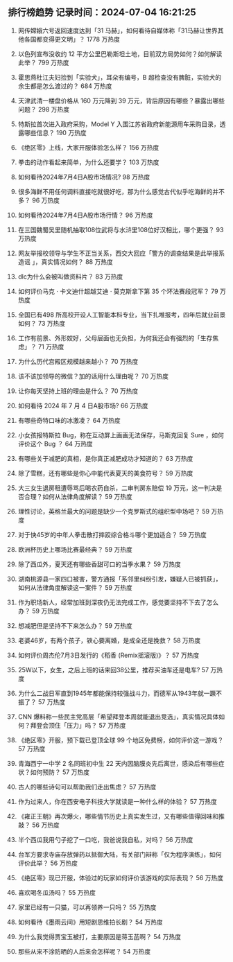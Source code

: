 
## 排行榜趋势 记录时间：2024-07-04 16:21:25
  
  1. 网传嫦娥六号返回速度达到「31 马赫」，如何看待自媒体称「31马赫让世界其他各国都变得更文明」？ 1778 万热度
    
  2. 以色列宣布没收约 12 平方公里巴勒斯坦土地，目前双方局势如何？如何解读此举？ 799 万热度
    
  3. 霍思燕杜江夫妇捡到「实验犬」，耳朵有编号，B 超检查没有脾脏，实验犬的余生都是怎么渡过的？ 684 万热度
    
  4. 天津武清一楼盘价格从 160 万元降到 39 万元，背后原因有哪些？暴露出哪些问题？ 298 万热度
    
  5. 特斯拉首次进入政府采购，Model Y 入围江苏省政府新能源用车采购目录，透露哪些信息？ 190 万热度
    
  6. 《绝区零》上线，大家开服体验怎么样？ 156 万热度
    
  7. 拳击的动作看起来简单，为什么还要学？ 103 万热度
    
  8. 如何看待2024年7月4日A股市场情况? 98 万热度
    
  9. 很多海鲜不用任何调料直接吃就很好吃，那为什么感觉古代似乎吃海鲜的并不多？ 96 万热度
    
  10. 如何看待2024年7月4日A股市场行情？ 96 万热度
    
  11. 在三国魏蜀吴里随机抽取108位武将与水浒里108位好汉相比，哪个更强？ 93 万热度
    
  12. 网友举报校领导与学生不正当关系，西交大回应「警方的调查结果是此举报系造谣 」，真实情况如何？ 88 万热度
    
  13. dlc为什么会被叫做资料片？ 83 万热度
    
  14. 如何评价马克 · 卡文迪什超越艾迪 · 莫克斯拿下第 35 个环法赛段冠军？ 79 万热度
    
  15. 全国已有498 所高校开设人工智能本科专业，当下扎堆报考，四年后就业前景如何？ 73 万热度
    
  16. 工作有前景、外形姣好，父母层面也无负担，为何我还会有强烈的「生存焦虑」？ 71 万热度
    
  17. 为什么历代宫殿区规模越来越小？ 70 万热度
    
  18. 该不该加领导的微信？加的话用什么理由呢？ 70 万热度
    
  19. 让你每天坚持上班的理由是什么？ 70 万热度
    
  20. 如何看待 2024 年 7 月 4 日A股市场? 66 万热度
    
  21. 有哪些奇特口味的冰激凌？ 64 万热度
    
  22. 小女孩报特斯拉 Bug，称在互动屏上画画无法保存，马斯克回复 Sure ，如何评价这个 Bug ？ 64 万热度
    
  23. 有哪些关于减肥的真相，是你真正减肥成功才知道的？ 63 万热度
    
  24. 除了雪糕，还有哪些是你心中能代表夏天的美食符号？ 59 万热度
    
  25. 大三女生退房租遭辱骂后喝农药自杀，二审判房东赔偿 19 万元，这一判决是否合理？如何从法律角度解读？ 59 万热度
    
  26. 理性讨论，英格兰最大的问题是缺少一个克罗斯式的组织型中场吧？ 59 万热度
    
  27. 对于快45岁的中年人拳击散打摔跤综合格斗哪个更加适合？ 59 万热度
    
  28. 欧洲杯历史上哪场比赛最经典？ 59 万热度
    
  29. 除了西瓜外，夏天还有哪些香甜可口的当季水果？ 59 万热度
    
  30. 湖南桃源县一家四口被害，警方通报「系邻里纠纷引发，嫌疑人已被抓获」，如何从法律角度解读这一案件？ 59 万热度
    
  31. 作为职场新人，经常加班到深夜仍无法完成工作，感觉要坚持不下去了怎么办？ 59 万热度
    
  32. 想减肥但是坚持不下来怎么办？ 59 万热度
    
  33. 老婆46岁，有两个孩子，铁心要离婚，是成全还是挽救？ 58 万热度
    
  34. 如何评价周杰伦7月3日发行的《稻香 (Remix摇滚版)》？ 57 万热度
    
  35. 25W以下，女生，之后上班的话来回38公里，推荐买油车还是电车? 57 万热度
    
  36. 为什么二战日军直到1945年都能保持较强战斗力，而德军从1943年就一蹶不振了？ 57 万热度
    
  37. CNN 爆料称一些民主党高层「希望拜登本周就能退出竞选」，真实情况具体如何？拜登会顶住「压力」吗？ 57 万热度
    
  38. 《绝区零》开服，预下载已登顶全球 99 个地区免费榜，如何评价这一游戏？ 57 万热度
    
  39. 青海西宁一中学 2 名同班初中生 22 天内因脑膜炎先后离世，感染后有哪些症状？如何预防？ 57 万热度
    
  40. 古人的哪些诗句可以帮助我们走出焦虑？ 57 万热度
    
  41. 作为过来人，你在西安电子科技大学就读是一种什么样的体验？ 57 万热度
    
  42. 《雍正王朝》再次爆火，哪些情节历史上真实发生过，又有哪些值得回味和推敲？ 56 万热度
    
  43. 半个西瓜我用勺子挖了一口吃，我爸说我自私，对吗？ 56 万热度
    
  44. 台军方要求寺庙存放弹药以抵御大陆，有关部门辩称「仅为程序演练」，如何评价此举？ 56 万热度
    
  45. 《绝区零》现已开服，体验过的玩家如何评价该游戏的实际表现？ 56 万热度
    
  46. 喜欢喝冬瓜汤吗？ 55 万热度
    
  47. 家里已经有一只猫，可以再领养一只吗？ 55 万热度
    
  48. 如何看待《墨雨云间》用短剧思维拍长剧？ 54 万热度
    
  49. 为什么我觉得贾宝玉被打，主要原因是蒋玉菡啊？ 54 万热度
    
  50. 那些从来不涂防晒的人后来会怎样呢？ 54 万热度
    